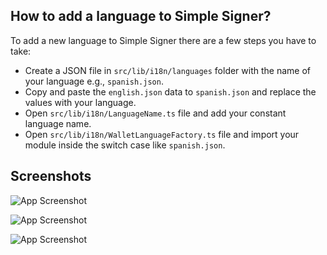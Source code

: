 ## How to add a language to Simple Signer?

To add a new language to Simple Signer there are a few steps you have to take:

-   Create a JSON file in `src/lib/i18n/languages` folder with the name of your language e.g., `spanish.json`.
-   Copy and paste the `english.json` data to `spanish.json` and replace the values with your language.
-   Open `src/lib/i18n/LanguageName.ts` file and add your constant language name.
-   Open `src/lib/i18n/WalletLanguageFactory.ts` file and import your module inside the switch case like `spanish.json`.

## Screenshots

![App Screenshot](https://i.ibb.co/r0THzLy/jsonEn.png)

![App Screenshot](https://i.ibb.co/nnzQ9jt/jsonEs.png)

![App Screenshot](https://i.ibb.co/tJPCSyQ/walletfactory.png)
